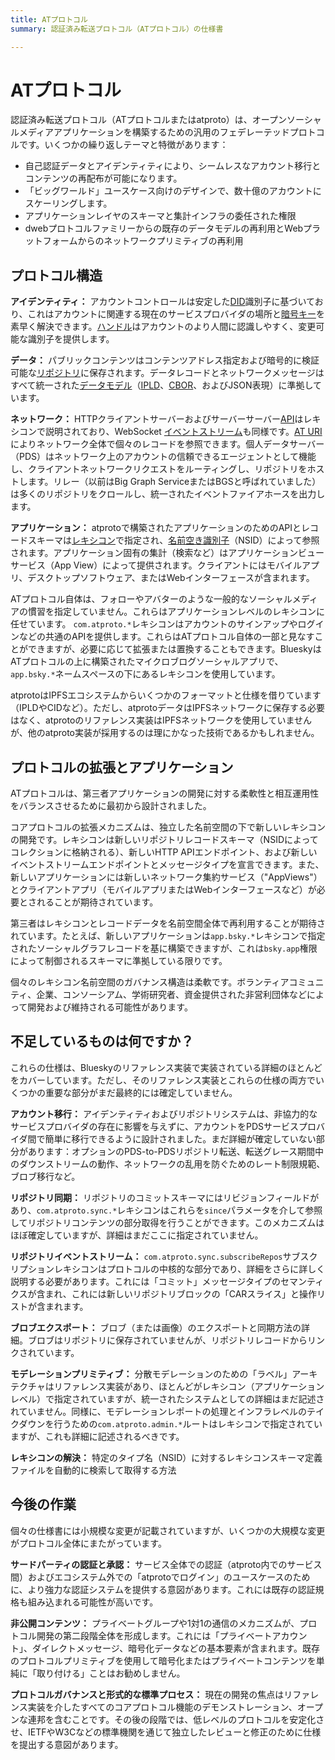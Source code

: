 ```yaml
---
title: ATプロトコル
summary: 認証済み転送プロトコル（ATプロトコル）の仕様書

---
```


# ATプロトコル

認証済み転送プロトコル（ATプロトコルまたはatproto）は、オープンソーシャルメディアアプリケーションを構築するための汎用のフェデレーテッドプロトコルです。いくつかの繰り返しテーマと特徴があります：

- 自己認証データとアイデンティティにより、シームレスなアカウント移行とコンテンツの再配布が可能になります。
- 「ビッグワールド」ユースケース向けのデザインで、数十億のアカウントにスケーリングします。
- アプリケーションレイヤのスキーマと集計インフラの委任された権限
- dwebプロトコルファミリーからの既存のデータモデルの再利用とWebプラットフォームからのネットワークプリミティブの再利用

## プロトコル構造

**アイデンティティ：** アカウントコントロールは安定した[DID](/specs/did)識別子に基づいており、これはアカウントに関連する現在のサービスプロバイダの場所と[暗号キー](/specs/cryptography)を素早く解決できます。[ハンドル](/specs/handle)はアカウントのより人間に認識しやすく、変更可能な識別子を提供します。

**データ：** パブリックコンテンツはコンテンツアドレス指定および暗号的に検証可能な[リポジトリ](/specs/repository)に保存されます。データレコードとネットワークメッセージはすべて統一された[データモデル](/specs/data-model)（[IPLD](https://ipld.io/docs/data-model/)、[CBOR](https://en.wikipedia.org/wiki/CBOR)、およびJSON表現）に準拠しています。

**ネットワーク：** HTTPクライアントサーバーおよびサーバーサーバー[API](/specs/xrpc)はレキシコンで説明されており、WebSocket [イベントストリーム](/specs/event-stream)も同様です。[AT URI](/specs/at-uri-scheme)によりネットワーク全体で個々のレコードを参照できます。個人データサーバー（PDS）はネットワーク上のアカウントの信頼できるエージェントとして機能し、クライアントネットワークリクエストをルーティングし、リポジトリをホストします。リレー（以前はBig Graph ServiceまたはBGSと呼ばれていました）は多くのリポジトリをクロールし、統一されたイベントファイアホースを出力します。

**アプリケーション：** atprotoで構築されたアプリケーションのためのAPIとレコードスキーマは[レキシコン](/specs/lexicon)で指定され、[名前空き識別子](/specs/nsid)（NSID）によって参照されます。アプリケーション固有の集計（検索など）はアプリケーションビューサービス（App View）によって提供されます。クライアントにはモバイルアプリ、デスクトップソフトウェア、またはWebインターフェースが含まれます。

ATプロトコル自体は、フォローやアバターのような一般的なソーシャルメディアの慣習を指定していません。これらはアプリケーションレベルのレキシコンに任せています。 `com.atproto.*`レキシコンはアカウントのサインアップやログインなどの共通のAPIを提供します。これらはATプロトコル自体の一部と見なすことができますが、必要に応じて拡張または置換することもできます。BlueskyはATプロトコルの上に構築されたマイクロブログソーシャルアプリで、`app.bsky.*`ネームスペースの下にあるレキシコンを使用しています。

atprotoはIPFSエコシステムからいくつかのフォーマットと仕様を借りています（IPLDやCIDなど）。ただし、atprotoデータはIPFSネットワークに保存する必要はなく、atprotoのリファレンス実装はIPFSネットワークを使用していませんが、他のatproto実装が採用するのは理にかなった技術であるかもしれません。

## プロトコルの拡張とアプリケーション

ATプロトコルは、第三者アプリケーションの開発に対する柔軟性と相互運用性をバランスさせるために最初から設計されました。

コアプロトコルの拡張メカニズムは、独立した名前空間の下で新しいレキシコンの開発です。レキシコンは新しいリポジトリレコードスキーマ（NSIDによってコレクションに格納される）、新しいHTTP APIエンドポイント、および新しいイベントストリームエンドポイントとメッセージタイプを宣言できます。また、新しいアプリケーションには新しいネットワーク集約サービス（"AppViews"）とクライアントアプリ（モバイルアプリまたはWebインターフェースなど）が必要とされることが期待されています。

第三者はレキシコンとレコードデータを名前空間全体で再利用することが期待されています。たとえば、新しいアプリケーションは`app.bsky.*`レキシコンで指定されたソーシャルグラフレコードを基に構築できますが、これは`bsky.app`権限によって制御されるスキーマに準拠している限りです。

個々のレキシコン名前空間のガバナンス構造は柔軟です。ボランティアコミュニティ、企業、コンソーシアム、学術研究者、資金提供された非営利団体などによって開発および維持される可能性があります。

## 不足しているものは何ですか？

これらの仕様は、Blueskyのリファレンス実装で実装されている詳細のほとんどをカバーしています。ただし、そのリファレンス実装とこれらの仕様の両方でいくつかの重要な部分がまだ最終的には確定していません。

**アカウント移行：** アイデンティティおよびリポジトリシステムは、非協力的なサービスプロバイダの存在に影響を与えずに、アカウントをPDSサービスプロバイダ間で簡単に移行できるように設計されました。まだ詳細が確定していない部分があります：オプションのPDS-to-PDSリポジトリ転送、転送グレース期間中のダウンストリームの動作、ネットワークの乱用を防ぐためのレート制限規範、ブロブ移行など。

**リポジトリ同期：** リポジトリのコミットスキーマにはリビジョンフィールドがあり、`com.atproto.sync.*`レキシコンはこれらを`since`パラメータを介して参照してリポジトリコンテンツの部分取得を行うことができます。このメカニズムはほぼ確定していますが、詳細はまだここに指定されていません。

**リポジトリイベントストリーム：** `com.atproto.sync.subscribeRepos`サブスクリプションレキシコンはプロトコルの中核的な部分であり、詳細をさらに詳しく説明する必要があります。これには「コミット」メッセージタイプのセマンティクスが含まれ、これには新しいリポジトリブロックの「CARスライス」と操作リストが含まれます。

**ブロブエクスポート：** ブロブ（または画像）のエクスポートと同期方法の詳細。ブロブはリポジトリに保存されていませんが、リポジトリレコードからリンクされています。

**モデレーションプリミティブ：** 分散モデレーションのための「ラベル」アーキテクチャはリファレンス実装があり、ほとんどがレキシコン（アプリケーションレベル）で指定されていますが、統一されたシステムとしての詳細はまだ記述されていません。同様に、モデレーションレポートの処理とインフラレベルのテイクダウンを行うための`com.atproto.admin.*`ルートはレキシコンで指定されていますが、これも詳細に記述されるべきです。

**レキシコンの解決：** 特定のタイプ名（NSID）に対するレキシコンスキーマ定義ファイルを自動的に検索して取得する方法

## 今後の作業

個々の仕様書には小規模な変更が記載されていますが、いくつかの大規模な変更がプロトコル全体にまたがっています。

**サードパーティの認証と承認：** サービス全体での認証（atproto内でのサービス間）およびエコシステム外での「atprotoでログイン」のユースケースのために、より強力な認証システムを提供する意図があります。これには既存の認証規格も組み込まれる可能性が高いです。

**非公開コンテンツ：** プライベートグループや1対1の通信のメカニズムが、プロトコル開発の第二段階全体を形成します。これには「プライベートアカウント」、ダイレクトメッセージ、暗号化データなどの基本要素が含まれます。既存のプロトコルプリミティブを使用して暗号化またはプライベートコンテンツを単純に「取り付ける」ことはお勧めしません。

**プロトコルガバナンスと形式的な標準プロセス：** 現在の開発の焦点はリファレンス実装を介したすべてのコアプロトコル機能のデモンストレーション、オープンな連邦を含むことです。その後の段階では、低レベルのプロトコルを安定化させ、IETFやW3Cなどの標準機関を通じて独立したレビューと修正のために仕様を提出する意図があります。
